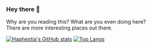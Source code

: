 ### Hey there 👋
  
Why are you reading this? What are you even doing here?  
There are more interesting places out there.

[![Haphestia's GitHub stats](https://github-readme-stats.vercel.app/api?username=TheWitchOfnull&count_private=true&show_icons=true&theme=dracula)](https://github.com/anuraghazra/github-readme-stats)
[![Top Langs](https://github-readme-stats.vercel.app/api/top-langs/?username=TheWitchOfNull&count_private=true&show_icons=true&theme=dracula&langs_count=10)](https://github.com/anuraghazra/github-readme-stats)
